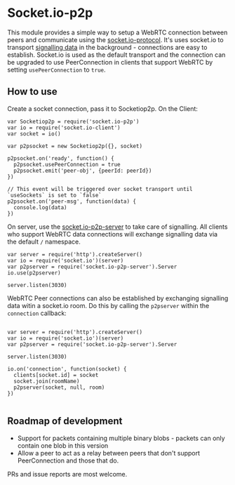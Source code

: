 Socket.io-p2p
=============

This module provides a simple way to setup a WebRTC connection between peers and communicate using the [socket.io-protocol](https://github.com/Automattic/socket.io-protocol). It's uses socket.io to transport [signalling data](http://www.html5rocks.com/en/tutorials/webrtc/infrastructure/#what-is-signaling) in the background - connections are easy to establish. Socket.io is used as the default transport and the connection can be upgraded to use PeerConnection in clients that support WebRTC by setting `usePeerConnection` to `true`.

## How to use

Create a socket connection, pass it to Socketiop2p. On the Client:

```
var Socketiop2p = require('socket.io-p2p')
var io = require('socket.io-client')
var socket = io()

var p2psocket = new Socketiop2p({}, socket)

p2psocket.on('ready', function() {
  p2psocket.usePeerConnection = true
  p2psocket.emit('peer-obj', {peerId: peerId})
})

// This event will be triggered over socket transport until `useSockets` is set to `false`
p2psocket.on('peer-msg', function(data) {
  console.log(data)
})

```

On server, use the [socket.io-p2p-server](https://github.com/tomcartwrightuk/socket.io-p2p-server) to take care of signalling. All clients who support WebRTC data connections will exchange signalling data via the default `/` namespace.

```
var server = require('http').createServer()
var io = require('socket.io')(server)
var p2pserver = require('socket.io-p2p-server').Server
io.use(p2pserver)

server.listen(3030)

```

WebRTC Peer connections can also be established by exchanging signalling data witin a socket.io room. Do this by calling the `p2pserver` within the `connection` callback:

```

var server = require('http').createServer()
var io = require('socket.io')(server)
var p2pserver = require('socket.io-p2p-server').Server

server.listen(3030)

io.on('connection', function(socket) {
  clients[socket.id] = socket
  socket.join(roomName)
  p2pserver(socket, null, room)
})


```

## Roadmap of development

- Support for packets containing multiple binary blobs - packets can only contain one blob in this version
- Allow a peer to act as a relay between peers that don't support PeerConnection and those that do.

PRs and issue reports are most welcome.
